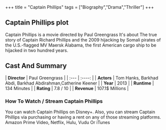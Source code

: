 +++
title = "Captain Phillips"
tags = ["Biography","Drama","Thriller"]
+++
## Captain Phillips plot
Captain Phillips is a movie directed by Paul Greengrass It's about The true story of Captain Richard Phillips and the 2009 hijacking by Somali pirates of the U.S.-flagged MV Maersk Alabama, the first American cargo ship to be hijacked in two hundred years.
## Cast And Summary
| **Director**      | Paul Greengrass |
    | :---        |    :----:   |
    |  **Actors** | Tom Hanks, Barkhad Abdi, Barkhad Abdirahman,Catherine Keener |
    | **Year**   | 2013    |
    |  **Runtime** | 134 Minutes |
    |  **Rating** | 7.8 / 10 | 
    |  **Revenue** | 107.1$ Millions |
### How To Watch / Stream Captain Phillips
You can watch Captain Phillips on Disney+.
Also, you can stream Captain Phillips via purchasing or having a rent on any of those streaming platforms.
Amazon Prime Video, Netflix, Hulu, Vudu Or iTunes